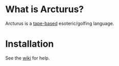 # What is Arcturus?
Arcturus is a [tape-based]() esoteric/golfing language.

# Installation
See the [wiki]() for help.